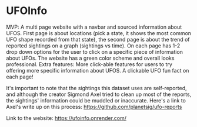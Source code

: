 # UFOInfo
MVP: A multi page website with a navbar and sourced information about UFOS. First page is about locations (pick a state, it shows the most common UFO shape recorded from that state), the second page is about the trend of reported sightings on a graph (sightings vs time). On each page has 1-2 drop down options for the user to click on a specific piece of information about UFOs. The website has a green color scheme and overall looks professional.
Extra features: More click-able features for users to try offering more specific information about UFOS. A clickable UFO fun fact on each page!

It's important to note that the sightings this dataset uses are self-reported, and although the creator Sigmond Axel tried to clean up most of the reports, the sightings' information could be muddled or inaccurate.
Here's a link to Axel's write up on this process: https://github.com/planetsig/ufo-reports

Link to the website: https://ufoinfo.onrender.com/

